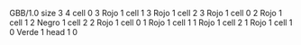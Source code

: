 <gs-board> GBB/1.0
size 3 4
cell 0 3 Rojo 1 
cell 1 3 Rojo 1 
cell 2 3 Rojo 1 
cell 0 2 Rojo 1 
cell 1 2 Negro 1 
cell 2 2 Rojo 1 
cell 0 1 Rojo 1 
cell 1 1 Rojo 1 
cell 2 1 Rojo 1 
cell 1 0 Verde 1 
head 1 0 </gs-board>